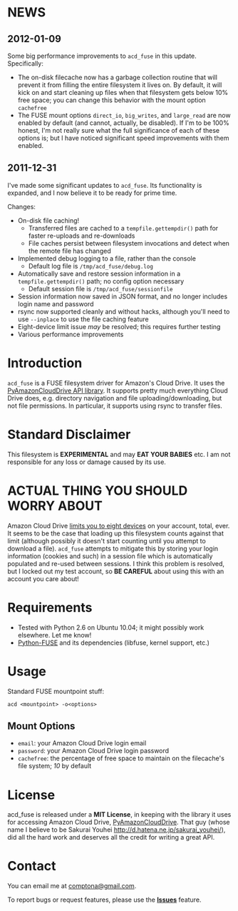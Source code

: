 NEWS
====

2012-01-09
----------
Some big performance improvements to `acd_fuse` in this update. Specifically:

- The on-disk filecache now has a garbage collection routine that will prevent it from filling the entire filesystem it lives on. By default, it will kick on and start cleaning up files when that filesystem gets below 10% free space; you can change this behavior with the mount option `cachefree`
- The FUSE mount options `direct_io`, `big_writes`, and `large_read` are now enabled by default (and cannot, actually, be disabled). If I'm to be 100% honest, I'm not really sure what the full significance of each of these options is; but I have noticed significant speed improvements with them enabled.

2011-12-31
----------
I've made some significant updates to `acd_fuse`. Its functionality is expanded, and I now believe it to be ready for prime time.

Changes:

- On-disk file caching!
  - Transferred files are cached to a `tempfile.gettempdir()` path for faster re-uploads and re-downloads
  - File caches persist between filesystem invocations and detect when the remote file has changed
- Implemented debug logging to a file, rather than the console
  - Default log file is `/tmp/acd_fuse/debug.log`
- Automatically save and restore session information in a `tempfile.gettempdir()` path; no config option necessary
  - Default session file is `/tmp/acd_fuse/sessionfile`
- Session information now saved in JSON format, and no longer includes login name and password
- rsync now supported cleanly and without hacks, although you'll need to use `--inplace` to use the file caching feature
- Eight-device limit issue _may_ be resolved; this requires further testing
- Various performance improvements

Introduction
============
`acd_fuse` is a FUSE filesystem driver for Amazon's Cloud Drive. It uses the [PyAmazonCloudDrive API library](http://code.google.com/p/pyamazonclouddrive/). It supports pretty much everything Cloud Drive does, e.g. directory navigation and file uploading/downloading, but not file permissions. In particular, it supports using rsync to transfer files.

Standard Disclaimer
===================
This filesystem is **EXPERIMENTAL** and may **EAT YOUR BABIES** etc. I am not responsible for any loss or damage caused by its use.

ACTUAL THING YOU SHOULD WORRY ABOUT
===================================
Amazon Cloud Drive [limits you to eight devices](http://www.amazon.com/gp/help/customer/display.html/ref=hp_200143320_dlimits?nodeId=200656220#devicelimit) on your account, total, ever. It seems to be the case that loading up this filesystem counts against that limit (although possibly it doesn't start counting until you attempt to download a file). `acd_fuse` attempts to mitigate this by storing your login information (cookies and such) in a session file which is automatically populated and re-used between sessions. I think this problem is resolved, but I locked out my test account, so **BE CAREFUL** about using this with an account you care about!

Requirements
============
- Tested with Python 2.6 on Ubuntu 10.04; it might possibly work elsewhere. Let me know!
- [Python-FUSE](http://sourceforge.net/apps/mediawiki/fuse/index.php?title=FUSE_Python_tutorial) and its dependencies (libfuse, kernel support, etc.)

Usage
=====
Standard FUSE mountpoint stuff:

    acd <mountpoint> -o<options>

Mount Options
-------------
- `email`: your Amazon Cloud Drive login email
- `password`: your Amazon Cloud Drive login password
- `cachefree`: the percentage of free space to maintain on the filecache's file system; *10* by default

License
=======
acd_fuse is released under a **MIT License**, in keeping with the library it uses for accessing Amazon Cloud Drive, [PyAmazonCloudDrive](http://code.google.com/p/pyamazonclouddrive/). That guy (whose name I believe to be Sakurai Youhei <http://d.hatena.ne.jp/sakurai_youhei/>), did all the hard work and deserves all the credit for writing a great API.

Contact
=======
You can email me at comptona@gmail.com.

To report bugs or request features, please use the **[Issues](https://github.com/handyman5/acd_fuse/issues)** feature.
